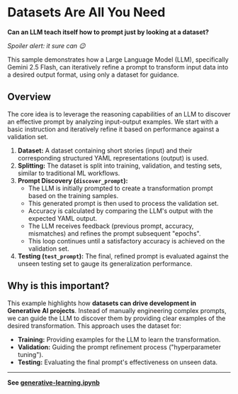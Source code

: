# Datasets Are All You Need

**Can an LLM teach itself how to prompt just by looking at a dataset?**

_Spoiler alert: it sure can 😉_

This sample demonstrates how a Large Language Model (LLM), specifically Gemini 2.5 Flash, can iteratively refine a prompt to transform input data into a desired output format, using only a dataset for guidance.

## Overview

The core idea is to leverage the reasoning capabilities of an LLM to discover an effective prompt by analyzing input-output examples. We start with a basic instruction and iteratively refine it based on performance against a validation set.

1.  **Dataset:** A dataset containing short stories (input) and their corresponding structured YAML representations (output) is used.
2.  **Splitting:** The dataset is split into training, validation, and testing sets, similar to traditional ML workflows.
3.  **Prompt Discovery (`discover_prompt`):**
    *   The LLM is initially prompted to create a transformation prompt based on the training samples.
    *   This generated prompt is then used to process the validation set.
    *   Accuracy is calculated by comparing the LLM's output with the expected YAML output.
    *   The LLM receives feedback (previous prompt, accuracy, mismatches) and refines the prompt subsequent "epochs".
    *   This loop continues until a satisfactory accuracy is achieved on the validation set.
4.  **Testing (`test_prompt`):** The final, refined prompt is evaluated against the unseen testing set to gauge its generalization performance.

## Why is this important?

This example highlights how **datasets can drive development in Generative AI projects**. Instead of manually engineering complex prompts, we can guide the LLM to discover them by providing clear examples of the desired transformation. This approach uses the dataset for:

*   **Training:** Providing examples for the LLM to learn the transformation.
*   **Validation:** Guiding the prompt refinement process ("hyperparameter tuning").
*   **Testing:** Evaluating the final prompt's effectiveness on unseen data.

---

**See [generative-learning.ipynb](generative-learning.ipynb)**